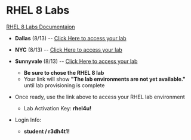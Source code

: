 # RHEL 8 Labs

[RHEL 8 Labs Documentaion](https://github.com/xtophd/RHEL8-Workshop/blob/master/documentation/RHEL8-Workshop.adoc)

 - **Dallas** (8/13) -- [Click Here to access your lab](http://bit.ly/2TaeoHe)
 - **NYC** (8/13) -- [Click Here to access your lab](http://bit.ly/2TaeoHe)
 - **Sunnyvale** (8/13) -- [Click Here to access your lab](http://bit.ly/2TaeoHe)
    * **Be sure to chose the RHEL 8 lab**
    * Your link will show **"The lab environments are not yet available."** until lab provisioning is complete

 - Once ready, use the link above to access your RHEL lab environment
    * Lab Activation Key: **rhel4u!**
 - Login Info:
    * **student / r3dh4t1!**
    
